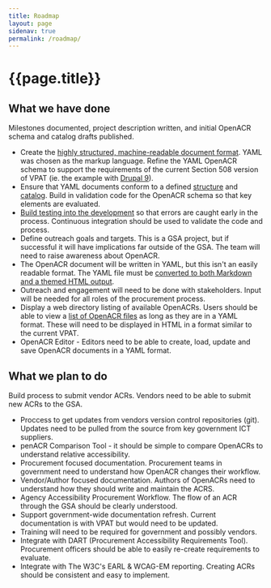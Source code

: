 ```yaml
---
title: Roadmap
layout: page
sidenav: true
permalink: /roadmap/
---
```


# **{{page.title}}**

## What we have done

Milestones documented, project description written, and initial OpenACR schema and catalog drafts published.

- Create the [highly structured, machine-readable document format](https://github.com/GSA/openacr/tree/main/catalog). YAML was chosen as the markup language. Refine the YAML OpenACR schema to support the requirements of the current Section 508 version of VPAT (ie. the example with [Drupal 9](https://github.com/GSA/openacr/tree/main/catalog)).
- Ensure that YAML documents conform to a defined [structure](https://github.com/GSA/openacr/tree/main/schema) and [catalog](https://github.com/GSA/openacr/tree/main/catalog). Build in validation code for the OpenACR schema so that key elements are evaluated.
- [Build testing into the development](https://github.com/GSA/openacr/tree/main/tests) so that errors are caught early in the process. Continuous integration should be used to validate the code and process.
- Define outreach goals and targets. This is a GSA project, but if successful it will have implications far outside of the GSA. The team will need to raise awareness about OpenACR.
- The OpenACR document will be written in YAML, but this isn't an easily readable format. The YAML file must be [converted to both Markdown and a themed HTML output](https://github.com/GSA/openacr/tree/main/openacr).
- Outreach and engagement will need to be done with stakeholders. Input will be needed for all roles of the procurement process.
- Display a web directory listing of available OpenACRs. Users should be able to view a [list of OpenACR files](https://federalist-02947dd8-86df-467a-b2af-4c5b94c5b1f0.app.cloud.gov/site/gsa/openacr-website/openacr/) as long as they are in a YAML format. These will need to be displayed in HTML in a format similar to the current VPAT.
- OpenACR Editor - Editors need to be able to create, load, update and save OpenACR documents in a YAML format.

## What we plan to do

Build process to submit vendor ACRs. Vendors need to be able to submit new ACRs to the GSA.

- Proccess to get updates from vendors version control repositories (git). Updates need to be pulled from the source from key government ICT suppliers.
- penACR Comparison Tool - it should be simple to compare OpenACRs to understand relative accessibility.
- Procurement focused documentation. Procurement teams in government need to understand how OpenACR changes their workflow.
- Vendor/Author focused documentation. Authors of OpenACRs need to understand how they should write and maintain the ACRS.
- Agency Accessibility Procurement Workflow. The flow of an ACR through the GSA should be clearly understood.
- Support government-wide documentation refresh. Current documentation is with VPAT but would need to be updated.
- Training will need to be required for government and possibly vendors.
- Integrate with DART (Procurement Accessibility Requirements Tool). Procurement officers should be able to easily re-create requirements to evaluate.
- Integrate with The W3C's EARL & WCAG-EM reporting. Creating ACRs should be consistent and easy to implement.
